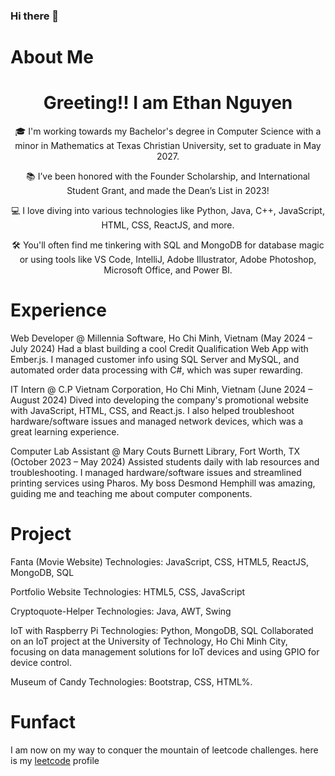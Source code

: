 ### Hi there 👋
# About Me
<h1 align="center">Greeting!! I am Ethan Nguyen </h1>
<p align="center">🎓 I'm working towards my Bachelor's degree in Computer Science with a minor in Mathematics at Texas Christian University, set to graduate in May 2027. </p>
<p align="center">📚 I’ve been honored with the Founder Scholarship, and International Student Grant, and made the Dean’s List in 2023!</p>
<p align="center">💻 I love diving into various technologies like Python, Java, C++, JavaScript, HTML, CSS, ReactJS, and more.</p>
<p align="center">🛠 You'll often find me tinkering with SQL and MongoDB for database magic or using tools like VS Code, IntelliJ, Adobe Illustrator, Adobe Photoshop, Microsoft Office, and Power BI.</p>

# Experience
Web Developer @ Millennia Software, Ho Chi Minh, Vietnam (May 2024 – July 2024)
Had a blast building a cool Credit Qualification Web App with Ember.js. I managed customer info using SQL Server and MySQL, and automated order data processing with C#, which was super rewarding.

IT Intern @ C.P Vietnam Corporation, Ho Chi Minh, Vietnam (June 2024 – August 2024)
Dived into developing the company's promotional website with JavaScript, HTML, CSS, and React.js. I also helped troubleshoot hardware/software issues and managed network devices, which was a great learning experience.

Computer Lab Assistant @ Mary Couts Burnett Library, Fort Worth, TX (October 2023 – May 2024)
Assisted students daily with lab resources and troubleshooting. I managed hardware/software issues and streamlined printing services using Pharos. My boss Desmond Hemphill was amazing, guiding me and teaching me about computer components.

# Project
Fanta (Movie Website)
Technologies: JavaScript, CSS, HTML5, ReactJS, MongoDB, SQL

Portfolio Website
Technologies: HTML5, CSS, JavaScript

Cryptoquote-Helper
Technologies: Java, AWT, Swing

IoT with Raspberry Pi
Technologies: Python, MongoDB, SQL
Collaborated on an IoT project at the University of Technology, Ho Chi Minh City, focusing on data management solutions for IoT devices and using GPIO for device control.

Museum of Candy
Technologies: Bootstrap, CSS, HTML%.

# Funfact
I am now on my way to conquer the mountain of leetcode challenges. here is my <a href="https://leetcode.com/phuthanh1832003/">leetcode</a> profile 

<!--
**phuthanh03012003/phuthanh03012003** is a ✨ _special_ ✨ repository because its `README.md` (this file) appears on your GitHub profile.

Here are some ideas to get you started:

- 🔭 I’m currently working on ...
- 🌱 I’m currently learning ...
- 👯 I’m looking to collaborate on ...
- 🤔 I’m looking for help with ...
- 💬 Ask me about ...
- 📫 How to reach me: ...
- 😄 Pronouns: ...
- ⚡ Fun fact: ...
-->
